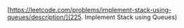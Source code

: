 [https://leetcode.com/problems/implement-stack-using-queues/description/](225. Implement Stack using Queues)
